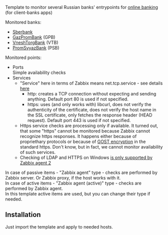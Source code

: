 Template to monitor several Russian banks' entrypoints for [online banking](https://en.wikipedia.org/wiki/Online_banking) (for client-banks apps)

Monitored banks:
- [Sberbank](https://en.wikipedia.org/wiki/Sberbank)
- [GazPromBank](https://en.wikipedia.org/wiki/Gazprombank) (GPB)
- [VneshTorgBank](https://en.wikipedia.org/wiki/VTB_Bank) (VTB)
- [PromSvyazBank](https://en.wikipedia.org/wiki/Promsvyazbank) (PSB)

Monitored points:
- Ports<br>
  Simple availability checks
- Services<br>
  - "Service" here in terms of Zabbix means net.tcp.service - see details [here](https://www.zabbix.com/documentation/current/en/manual/appendix/items/service_check_details)
    - http: creates a TCP connection without expecting and sending anything. Default port 80 is used if not specified.
    - https: uses (and only works with) libcurl, does not verify the authenticity of the certificate, does not verify the host name in the SSL certificate, only fetches the response header (HEAD request). Default port 443 is used if not specified.
  - Https service checks are processing only if available. It turned out, that some "https" cannot be monitored because Zabbix cannot recognize https responses. It happens either because of propriethary protocols or because of [GOST encryption](https://en.wikipedia.org/wiki/GOST_(block_cipher)) in the standard https. Don't know, but in fact, we cannot monitor availability of such services.
  - Checking of LDAP and HTTPS on Windows [is only supported by Zabbix agent 2](https://www.zabbix.com/documentation/5.0/en/manual/config/items/itemtypes/zabbix_agent)


In case of passive items - "Zabbix agent" type - checks are performed by Zabbix server. Or Zabbix proxy, if the host works with it.<br>
In case of active items - "Zabbix agent (active)" type - checks are performed by Zabbix agent.<br>
In this template active items are used, but you can change their type if needed.

## Installation

Just import the template and apply to needed hosts.
